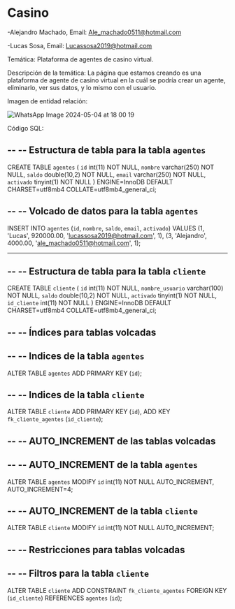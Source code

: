 # Casino
-Alejandro Machado, Email: Ale_machado0511@hotmail.com

-Lucas Sosa, Email: Lucassosa2019@hotmail.com

Temática: Plataforma de agentes de casino virtual.

Descripción de la temática: La página que estamos creando es una plataforma de agente de casino virtual en la cuál se podría crear un agente, eliminarlo, ver sus datos, y lo mismo con el usuario.

Imagen de entidad relación:

![WhatsApp Image 2024-05-04 at 18 00 19](https://github.com/DAleMF05/Casino/assets/166235026/53e45133-50c3-430e-b359-e870ce67394f)

Código SQL:

--
-- Estructura de tabla para la tabla `agentes`
--

CREATE TABLE `agentes` (
  `id` int(11) NOT NULL,
  `nombre` varchar(250) NOT NULL,
  `saldo` double(10,2) NOT NULL,
  `email` varchar(250) NOT NULL,
  `activado` tinyint(1) NOT NULL
) ENGINE=InnoDB DEFAULT CHARSET=utf8mb4 COLLATE=utf8mb4_general_ci;

--
-- Volcado de datos para la tabla `agentes`
--

INSERT INTO `agentes` (`id`, `nombre`, `saldo`, `email`, `activado`) VALUES
(1, 'Lucas', 920000.00, 'lucassosa2019@hotmail.com', 1),
(3, 'Alejandro', 4000.00, 'ale_machado0511@hotmail.com', 1);

-- --------------------------------------------------------

--
-- Estructura de tabla para la tabla `cliente`
--

CREATE TABLE `cliente` (
  `id` int(11) NOT NULL,
  `nombre_usuario` varchar(100) NOT NULL,
  `saldo` double(10,2) NOT NULL,
  `activado` tinyint(1) NOT NULL,
  `id_cliente` int(11) NOT NULL
) ENGINE=InnoDB DEFAULT CHARSET=utf8mb4 COLLATE=utf8mb4_general_ci;

--
-- Índices para tablas volcadas
--

--
-- Indices de la tabla `agentes`
--
ALTER TABLE `agentes`
  ADD PRIMARY KEY (`id`);

--
-- Indices de la tabla `cliente`
--
ALTER TABLE `cliente`
  ADD PRIMARY KEY (`id`),
  ADD KEY `fk_cliente_agentes` (`id_cliente`);

--
-- AUTO_INCREMENT de las tablas volcadas
--

--
-- AUTO_INCREMENT de la tabla `agentes`
--
ALTER TABLE `agentes`
  MODIFY `id` int(11) NOT NULL AUTO_INCREMENT, AUTO_INCREMENT=4;

--
-- AUTO_INCREMENT de la tabla `cliente`
--
ALTER TABLE `cliente`
  MODIFY `id` int(11) NOT NULL AUTO_INCREMENT;

--
-- Restricciones para tablas volcadas
--

--
-- Filtros para la tabla `cliente`
--
ALTER TABLE `cliente`
  ADD CONSTRAINT `fk_cliente_agentes` FOREIGN KEY (`id_cliente`) REFERENCES `agentes` (`id`);
